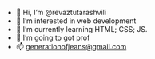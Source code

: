 - 👋 Hi, I’m @revaztutarashvili
- 👀 I’m interested in web development
- 🌱 I’m currently learning HTML; CSS; JS.
- 💞️ I’m going to got prof
- 📫 generationofjeans@gmail.com

